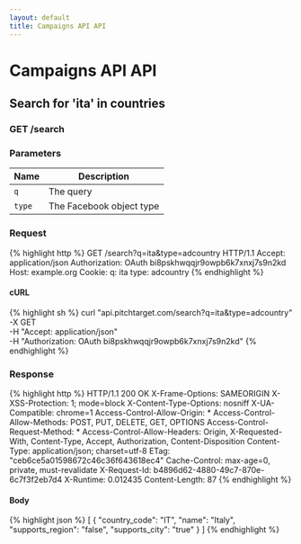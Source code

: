 ```yaml
---
layout: default
title: Campaigns API API
---
```


# Campaigns API API

## Search for &#39;ita&#39; in countries

### GET /search


### Parameters

Name | Description |
-----|-------------|
`q`  | The query |
`type`  | The Facebook object type |

### Request

{% highlight http %}
GET /search?q=ita&amp;type=adcountry HTTP/1.1
Accept: application/json
Authorization: OAuth bi8pskhwqqjr9owpb6k7xnxj7s9n2kd
Host: example.org
Cookie: 
q: ita
type: adcountry
{% endhighlight %}


#### cURL

{% highlight sh %}
curl "api.pitchtarget.com/search?q=ita&type=adcountry" -X GET \
	-H "Accept: application/json" \
	-H "Authorization: OAuth bi8pskhwqqjr9owpb6k7xnxj7s9n2kd"
{% endhighlight %}

### Response

{% highlight http %}
HTTP/1.1 200 OK
X-Frame-Options: SAMEORIGIN
X-XSS-Protection: 1; mode=block
X-Content-Type-Options: nosniff
X-UA-Compatible: chrome=1
Access-Control-Allow-Origin: *
Access-Control-Allow-Methods: POST, PUT, DELETE, GET, OPTIONS
Access-Control-Request-Method: *
Access-Control-Allow-Headers: Origin, X-Requested-With, Content-Type, Accept, Authorization, Content-Disposition
Content-Type: application/json; charset=utf-8
ETag: "ceb6ce5a01598672c46c36f643618ec4"
Cache-Control: max-age=0, private, must-revalidate
X-Request-Id: b4896d62-4880-49c7-870e-6c7f3f2eb7d4
X-Runtime: 0.012435
Content-Length: 87
{% endhighlight %}

#### Body

{% highlight json %}
[
  {
    "country_code": "IT",
    "name": "Italy",
    "supports_region": "false",
    "supports_city": "true"
  }
]
{% endhighlight %}

